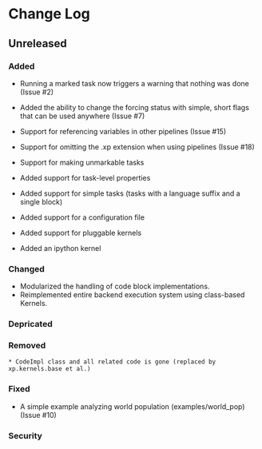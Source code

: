 # Change Log

## Unreleased

### Added

  * Running a marked task now triggers a warning that nothing was done (Issue #2)
  * Added the ability to change the forcing status with simple, short flags that can be used anywhere (Issue #7)
  * Support for referencing variables in other pipelines (Issue #15)
  * Support for omitting the .xp extension when using pipelines (Issue #18)
  * Support for making unmarkable tasks
  * Added support for task-level properties
  * Added support for simple tasks (tasks with a language suffix and a single block)
  * Added support for a configuration file
  * Added support for pluggable kernels

  * Added an ipython kernel

### Changed

  * Modularized the handling of code block implementations.
  * Reimplemented entire backend execution system using class-based Kernels.

### Depricated

### Removed

	* CodeImpl class and all related code is gone (replaced by xp.kernels.base et al.)

### Fixed

  * A simple example analyzing world population (examples/world_pop) (Issue #10)

### Security
